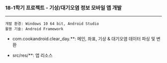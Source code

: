 ### 18-1학기 프로젝트 - 기상/대기오염 정보 모바일 앱 개발
***
    개발 환경: Windows 10 64 bit, Android Studio
    활용 기술: Android Framework


* com.cookandroid.clear_day.**: 메인, 좌표, 기상 & 대기오염 데이터 파싱 및 변환  

* src/res/**: 앱 리소스  
